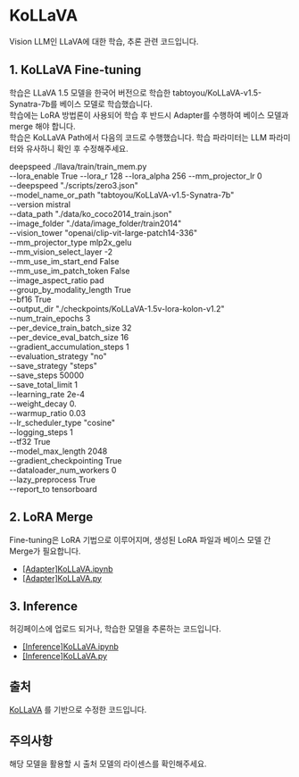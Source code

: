 # KoLLaVA
Vision LLM인 LLaVA에 대한 학습, 추론 관련 코드입니다.

## 1. KoLLaVA Fine-tuning 
학습은 LLaVA 1.5 모델을 한국어 버전으로 학습한 tabtoyou/KoLLaVA-v1.5-Synatra-7b를 베이스 모델로 학습했습니다. \
학습에는 LoRA 방법론이 사용되어 학습 후 반드시 Adapter를 수행하여 베이스 모델과 merge 해야 합니다. \
학습은 KoLLaVA Path에서 다음의 코드로 수행했습니다. 학습 파라미터는 LLM 파라미터와 유사하니 확인 후 수정해주세요. 

deepspeed ./llava/train/train_mem.py \
    --lora_enable True --lora_r 128 --lora_alpha 256 --mm_projector_lr 0 \
    --deepspeed "./scripts/zero3.json" \
    --model_name_or_path "tabtoyou/KoLLaVA-v1.5-Synatra-7b" \
    --version mistral \
    --data_path "./data/ko_coco2014_train.json" \
    --image_folder "./data/image_folder/train2014" \
    --vision_tower "openai/clip-vit-large-patch14-336" \
    --mm_projector_type mlp2x_gelu \
    --mm_vision_select_layer -2 \
    --mm_use_im_start_end False \
    --mm_use_im_patch_token False \
    --image_aspect_ratio pad \
    --group_by_modality_length True \
    --bf16 True \
    --output_dir "./checkpoints/KoLLaVA-1.5v-lora-kolon-v1.2" \
    --num_train_epochs 3 \
    --per_device_train_batch_size 32 \
    --per_device_eval_batch_size 16 \
    --gradient_accumulation_steps 1 \
    --evaluation_strategy "no" \
    --save_strategy "steps" \
    --save_steps 50000 \
    --save_total_limit 1 \
    --learning_rate 2e-4 \
    --weight_decay 0. \
    --warmup_ratio 0.03 \
    --lr_scheduler_type "cosine" \
    --logging_steps 1 \
    --tf32 True \
    --model_max_length 2048 \
    --gradient_checkpointing True \
    --dataloader_num_workers 0 \
    --lazy_preprocess True \
    --report_to tensorboard 

## 2. LoRA Merge
Fine-tuning은 LoRA 기법으로 이루어지며, 생성된 LoRA 파일과 베이스 모델 간 Merge가 필요합니다.
- [[Adapter]KoLLaVA.ipynb](https://github.com/Kolon-Benit/KoLLaVA/blob/main/%5BAdapter%5DKoLLaVA.ipynb)
- [[Adapter]KoLLaVA.py](https://github.com/Kolon-Benit/KoLLaVA/blob/main/%5BAdapter%5DKoLLaVA.py)

## 3. Inference
허깅페이스에 업로드 되거나, 학습한 모델을 추론하는 코드입니다.
- [[Inference]KoLLaVA.ipynb](https://github.com/Kolon-Benit/KoLLaVA/blob/main/%5BInference%5DKoLLaVA.ipynb)
- [[Inference]KoLLaVA.py](https://github.com/Kolon-Benit/KoLLaVA/blob/main/%5BInference%5DKoLLaVA.py)
  
## 출처 
[KoLLaVA](https://github.com/tabtoyou/KoLLaVA.git) 를 기반으로 수정한 코드입니다.

## 주의사항
해당 모델을 활용할 시 출처 모델의 라이센스를 확인해주세요. 
